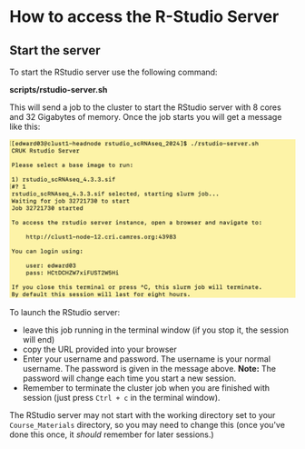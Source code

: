 # How to access the R-Studio Server

## Start the server

To start the RStudio server use the following command:
  

__**scripts/rstudio-server.sh**__


This will send a job to the cluster to start the RStudio server with 8 cores and
32 Gigabytes of memory. Once the job starts you will get a message like this:
  
![](Images/RStudioMessage.png)

To launch the RStudio server:
  
* leave this job running in the terminal window (if you stop it, the session
                                                   will end)
* copy the URL provided into your browser
* Enter your username and password. The username is your normal username.
The password is given in the message above. **Note:** The password will change
each time you start a new session.  
* Remember to terminate the cluster job when you are finished with session 
(just press `Ctrl + c` in the terminal window).  

The RStudio server may not start with the working directory set to your 
`Course_Materials` directory, so you may need to change this (once you've done
this once, it *should* remember for later sessions.)

